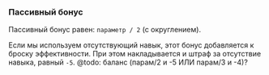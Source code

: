 ### Пассивный бонус

Пассивный бонус равен: `параметр / 2` (с округлением).

Если мы используем отсутствующий навык, этот бонус добавляется к броску эффективности. При этом накладывается и штраф за отсутствие навыка, равный `-5`.
@todo: баланс (парам/2 и -5 ИЛИ парам/3 и -4)?
